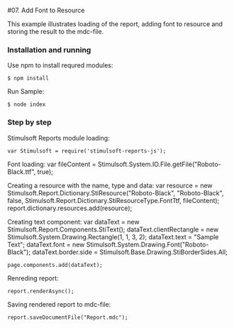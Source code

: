 #07. Add Font to Resource

This example illustrates loading of the report, adding font to resource and storing the result to the mdc-file.

### Installation and running
Use npm to install requred modules:

    $ npm install
Run Sample:

    $ node index

### Step by step

Stimulsoft Reports module loading:

    var Stimulsoft = require('stimulsoft-reports-js');

Font loading:
    var fileContent = Stimulsoft.System.IO.File.getFile("Roboto-Black.ttf", true);

Creating a resource with the name, type and data:
    var resource = new Stimulsoft.Report.Dictionary.StiResource("Roboto-Black", "Roboto-Black", false, Stimulsoft.Report.Dictionary.StiResourceType.FontTtf, fileContent);
    report.dictionary.resources.add(resource);

Creating text component:
    var dataText = new Stimulsoft.Report.Components.StiText();
    dataText.clientRectangle = new Stimulsoft.System.Drawing.Rectangle(1, 1, 3, 2);
    dataText.text = "Sample Text";
    dataText.font = new Stimulsoft.System.Drawing.Font("Roboto-Black");
    dataText.border.side = Stimulsoft.Base.Drawing.StiBorderSides.All;

    page.components.add(dataText);

Renreding report:

    report.renderAsync();

Saving rendered report to mdc-file:

    report.saveDocumentFile("Report.mdc");